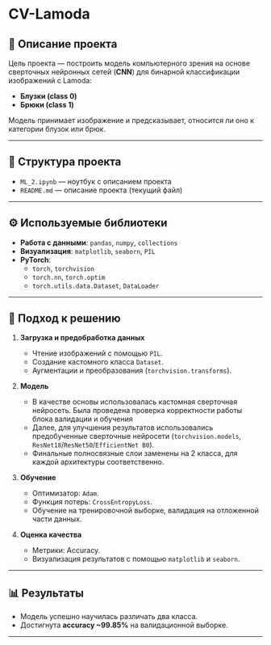 # CV-Lamoda

## 📌 Описание проекта
Цель проекта — построить модель компьютерного зрения на основе сверточных нейронных сетей (**CNN**) для бинарной классификации изображений с Lamoda:  
- **Блузки (class 0)**  
- **Брюки (class 1)**  

Модель принимает изображение и предсказывает, относится ли оно к категории блузок или брюк.

---

## 📂 Структура проекта
- `ML_2.ipynb` — ноутбук с описанием проекта 
- `README.md` — описание проекта (текущий файл)  

---

## ⚙️ Используемые библиотеки
- **Работа с данными**: `pandas`, `numpy`, `collections`  
- **Визуализация**: `matplotlib`, `seaborn`, `PIL`  
- **PyTorch**:  
  - `torch`, `torchvision`  
  - `torch.nn`, `torch.optim`  
  - `torch.utils.data.Dataset`, `DataLoader`  

---

## 🔧 Подход к решению
1. **Загрузка и предобработка данных**  
   - Чтение изображений с помощью `PIL`.  
   - Создание кастомного класса `Dataset`.  
   - Аугментации и преобразования (`torchvision.transforms`).  

2. **Модель**
   - В качестве основы использовалась кастомная сверточная нейросеть. Была проведена проверка корректности работы блока валидации и обучения  
   - Далее, для улучшения результатов использовались предобученные сверточные нейросети (`torchvision.models`, `ResNet18`/`ResNet50`/`EfficientNet B0`).  
   - Финальные полносвязные слои заменены на 2 класса, для каждой архитектуры соответственно.

3. **Обучение**  
   - Оптимизатор: `Adam`.  
   - Функция потерь: `CrossEntropyLoss`.  
   - Обучение на тренировочной выборке, валидация на отложенной части данных.  

4. **Оценка качества**  
   - Метрики: Accuracy.
   - Визуализация результатов с помощью `matplotlib` и `seaborn`.  

---

## 📊 Результаты
- Модель успешно научилась различать два класса.  
- Достигнута **accuracy ~99.85%** на валидационной выборке.  

---
